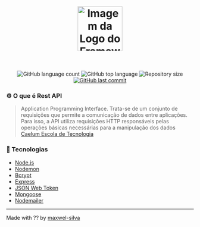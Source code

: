 <h1 align="center">
  <img alt="Imagem da Logo do Framework node.js" src="https://www.pinclipart.com/picdir/big/102-1024697_related-wallpapers-node-js-logo-png-clipart.png" height="120" /><br><br>
</h1>

<p align="center">
  <img alt="GitHub language count" src="https://img.shields.io/github/languages/count/maxwel-silva/node-rest-api">
  <img alt="GitHub top language" src="https://img.shields.io/github/languages/top/maxwel-silva/node-rest-api">
  <img alt="Repository size" src="https://img.shields.io/github/repo-size/maxwel-silva/node-rest-api">
  <a href="https://github.com/maxwel-silva/node-rest-api/commits/master">
  <img alt="GitHub last commit" src="https://img.shields.io/github/last-commit/maxwel-silva/node-rest-api">
  </a>
  </p>
  
  ### :gear: O que é Rest API
 > Application Programming Interface. Trata-se de um conjunto de requisições que permite a comunicação de dados entre aplicações. Para isso, a API utiliza requisições HTTP responsáveis pelas operações básicas necessárias para a manipulação dos dados
  [Caelum Escola de Tecnologia](https://blog.caelum.com.br/rest-principios-e-boas-praticas/)
  
  ### :rocket: Tecnologias
  
-  [Node.js](https://www.nodejs.org/en/)
-  [Nodemon](https://nodemon.io/)
-  [Bcrypt](https://www.npmjs.com/package/bcryptjs)
-  [Express](https://expressjs.com/)
-  [JSON Web Token](https://www.npmjs.com/package/jsonwebtoken)
-  [Mongoose](https://www.npmjs.com/package/mongoose)
-  [Nodemailer](https://nodemailer.com/about/)
---

Made with ?? by [maxwel-silva](https://github.com/maxwel-silva)
